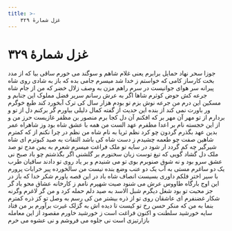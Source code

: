 ```yaml
---
title: >-
    غزل شمارهٔ ۳۲۹
---
```

# غزل شمارهٔ ۳۲۹

جوزا سحر نهاد حمایل برابرم
یعنی غلام شاهم و سوگند می خورم
ساقی بیا که از مدد بخت کارساز
کامی که خواستم ز خدا شد میسرم
جامی بده که باز به شادی روی شاه
پیرانه سر هوای جوانیست در سرم
راهم مزن به وصف زلال خضر که من
از جام شاه جرعه کش حوض کوثرم
شاها اگر به عرش رسانم سریر فضل
مملوک این جنابم و مسکین این درم
من جرعه نوش بزم تو بودم هزار سال
کی ترک آبخورد کند طبع خوگرم
ور باورت نمی کند از بنده این حدیث
از گفته کمال دلیلی بیاورم
گر برکنم دل از تو و بردارم از تو مهر
آن مهر بر که افکنم آن دل کجا برم
منصور بن مظفر غازیست حرز من
و از این خجسته نام بر اعدا مظفرم
عهد الست من همه با عشق شاه بود
وز شاهراه عمر بدین عهد بگذرم
گردون چو کرد نظم ثریا به نام شاه
من نظم در چرا نکنم از که کمترم
شاهین صفت چو طعمه چشیدم ز دست شاه
کی باشد التفات به صید کبوترم
ای شاه شیرگیر چه کم گردد ار شود
در سایه تو ملک فراغت میسرم
شعرم به یمن مدح تو صد ملک دل گشاد
گویی که تیغ توست زبان سخنورم
بر گلشنی اگر بگذشتم چو باد صبح
نی عشق سرو بود و نه شوق صنوبرم
بوی تو می شنیدم و بر یاد روی تو
دادند ساقیان طرب یک دو ساغرم
مستی به آب یک دو عنب وضع بنده نیست
من سالخورده پیر خرابات پرورم
با سیر اختر فلکم داوری بسیست
انصاف شاه باد در این قصه یاورم
شکر خدا که باز در این اوج بارگاه
طاووس عرش می شنود صیت شهپرم
نامم ز کارخانه عشاق محو باد
گر جز محبت تو بود شغل دیگرم
شبل الاسد به صید دلم حمله کرد و من
گر لاغرم وگرنه شکار غضنفرم
ای عاشقان روی تو از ذره بیشتر
من کی رسم به وصل تو کز ذره کمترم
بنما به من که منکر حسن رخ تو کیست
تا دیده اش به گزلک غیرت برآورم
بر من فتاد سایه خورشید سلطنت
و اکنون فراغت است ز خورشید خاورم
مقصود از این معامله بازارتیزی است
نی جلوه می فروشم و نی عشوه می خرم
